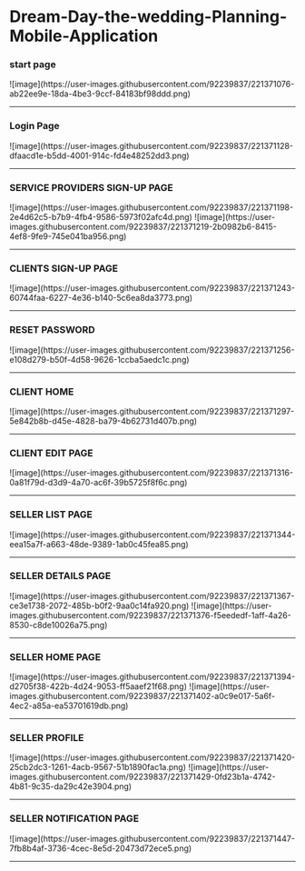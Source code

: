 # Dream-Day-the-wedding-Planning-Mobile-Application
<h3>start page</h3>
![image](https://user-images.githubusercontent.com/92239837/221371076-ab22ee9e-18da-4be3-9ccf-84183bf98ddd.png)
      <br>
      <hr>
<h3>Login Page</h3>
![image](https://user-images.githubusercontent.com/92239837/221371128-dfaacd1e-b5dd-4001-914c-fd4e48252dd3.png)
      <br>
      <hr>
<h3>SERVICE PROVIDERS SIGN-UP PAGE </h3>
![image](https://user-images.githubusercontent.com/92239837/221371198-2e4d62c5-b7b9-4fb4-9586-5973f02afc4d.png)
![image](https://user-images.githubusercontent.com/92239837/221371219-2b0982b6-8415-4ef8-9fe9-745e041ba956.png)
      <br>
      <hr>
<h3>CLIENTS SIGN-UP PAGE</h3>
![image](https://user-images.githubusercontent.com/92239837/221371243-60744faa-6227-4e36-b140-5c6ea8da3773.png)
      <br>
      <hr>
<h3>RESET PASSWORD </h3>
![image](https://user-images.githubusercontent.com/92239837/221371256-e108d279-b50f-4d58-9626-1ccba5aedc1c.png)
      <br>
      <hr>
<h3>CLIENT HOME </h3>
![image](https://user-images.githubusercontent.com/92239837/221371297-5e842b8b-d45e-4828-ba79-4b62731d407b.png)
      <br>
      <hr>
<h3>CLIENT EDIT PAGE  </h3>
![image](https://user-images.githubusercontent.com/92239837/221371316-0a81f79d-d3d9-4a70-ac6f-39b5725f8f6c.png)
      <br>
      <hr>
<h3>SELLER LIST PAGE  </h3>  
![image](https://user-images.githubusercontent.com/92239837/221371344-eea15a7f-a663-48de-9389-1ab0c45fea85.png)
      <br>
      <hr>
<h3>SELLER DETAILS PAGE </h3>    
![image](https://user-images.githubusercontent.com/92239837/221371367-ce3e1738-2072-485b-b0f2-9aa0c14fa920.png)
![image](https://user-images.githubusercontent.com/92239837/221371376-f5eededf-1aff-4a26-8530-c8de10026a75.png)
      <br>
      <hr>
<h3>SELLER HOME PAGE </h3>   
 ![image](https://user-images.githubusercontent.com/92239837/221371394-d2705f38-422b-4d24-9053-ff5aaef21f68.png)
![image](https://user-images.githubusercontent.com/92239837/221371402-a0c9e017-5a6f-4ec2-a85a-ea53701619db.png)    
      <br>
      <hr>
<h3>SELLER PROFILE  </h3>  
      ![image](https://user-images.githubusercontent.com/92239837/221371420-25cb2dc3-1261-4acb-9567-51b1890fac1a.png)
      ![image](https://user-images.githubusercontent.com/92239837/221371429-0fd23b1a-4742-4b81-9c35-da29c42e3904.png)
      <br>
      <hr>
<h3>SELLER NOTIFICATION PAGE </h3>   
![image](https://user-images.githubusercontent.com/92239837/221371447-7fb8b4af-3736-4cec-8e5d-20473d72ece5.png)
      <br>
      <hr>
